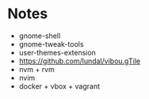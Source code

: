 # Notes

- gnome-shell
- gnome-tweak-tools
- user-themes-extension
- https://github.com/lundal/vibou.gTile
- nvm + rvm
- nvim
- docker + vbox + vagrant
